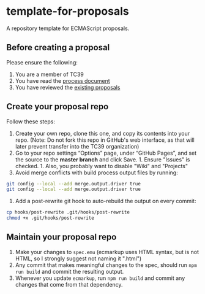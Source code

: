 # template-for-proposals

A repository template for ECMAScript proposals.

## Before creating a proposal

Please ensure the following:
  1. You are a member of TC39
  1. You have read the [process document](https://tc39.github.io/process-document/)
  1. You have reviewed the [existing proposals](https://github.com/tc39/proposals/)

## Create your proposal repo

Follow these steps:
  1. Create your own repo, clone this one, and copy its contents into your repo. (Note: Do not fork this repo in GitHub's web interface, as that will later prevent transfer into the TC39 organization)
  1. Go to your repo settings “Options” page, under “GitHub Pages”, and set the source to the **master branch** and click Save.
    1. Ensure "Issues" is checked.
    1. Also, you probably want to disable "Wiki" and "Projects"
  1. Avoid merge conflicts with build process output files by running:
```sh
git config --local --add merge.output.driver true
git config --local --add merge.output.driver true
```
  1. Add a post-rewrite git hook to auto-rebuild the output on every commit:
```sh
cp hooks/post-rewrite .git/hooks/post-rewrite
chmod +x .git/hooks/post-rewrite
```

## Maintain your proposal repo

  1. Make your changes to `spec.emu` (ecmarkup uses HTML syntax, but is not HTML, so I strongly suggest not naming it ".html")
  1. Any commit that makes meaningful changes to the spec, should run `npm run build` and commit the resulting output.
  1. Whenever you update `ecmarkup`, run `npm run build` and commit any changes that come from that dependency.
